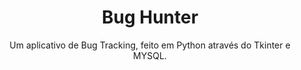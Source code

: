 <h1 align="center">Bug Hunter</h1>

<p align="center">Um aplicativo de Bug Tracking, feito em Python através do Tkinter e MYSQL.</p>


